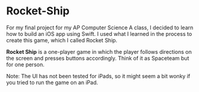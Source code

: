 # Rocket-Ship
For my final project for my AP Computer Science A class, I decided to learn how to build an iOS app using Swift. I used what I learned in the process to create this game, which I called Rocket Ship.

**Rocket Ship** is a one-player game in which the player follows directions on the screen and presses buttons accordingly. Think of it as Spaceteam but for one person.

Note: The UI has not been tested for iPads, so it might seem a bit wonky if you tried to run the game on an iPad.
